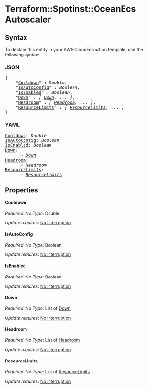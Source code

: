 # Terraform::Spotinst::OceanEcs Autoscaler

## Syntax

To declare this entity in your AWS CloudFormation template, use the following syntax:

### JSON

<pre>
{
    "<a href="#cooldown" title="Cooldown">Cooldown</a>" : <i>Double</i>,
    "<a href="#isautoconfig" title="IsAutoConfig">IsAutoConfig</a>" : <i>Boolean</i>,
    "<a href="#isenabled" title="IsEnabled">IsEnabled</a>" : <i>Boolean</i>,
    "<a href="#down" title="Down">Down</a>" : <i>[ <a href="autoscaler-down.md">Down</a>, ... ]</i>,
    "<a href="#headroom" title="Headroom">Headroom</a>" : <i>[ <a href="autoscaler-headroom.md">Headroom</a>, ... ]</i>,
    "<a href="#resourcelimits" title="ResourceLimits">ResourceLimits</a>" : <i>[ <a href="autoscaler-resourcelimits.md">ResourceLimits</a>, ... ]</i>
}
</pre>

### YAML

<pre>
<a href="#cooldown" title="Cooldown">Cooldown</a>: <i>Double</i>
<a href="#isautoconfig" title="IsAutoConfig">IsAutoConfig</a>: <i>Boolean</i>
<a href="#isenabled" title="IsEnabled">IsEnabled</a>: <i>Boolean</i>
<a href="#down" title="Down">Down</a>: <i>
      - <a href="autoscaler-down.md">Down</a></i>
<a href="#headroom" title="Headroom">Headroom</a>: <i>
      - <a href="autoscaler-headroom.md">Headroom</a></i>
<a href="#resourcelimits" title="ResourceLimits">ResourceLimits</a>: <i>
      - <a href="autoscaler-resourcelimits.md">ResourceLimits</a></i>
</pre>

## Properties

#### Cooldown

_Required_: No
_Type_: Double

_Update requires_: [No interruption](https://docs.aws.amazon.com/AWSCloudFormation/latest/UserGuide/using-cfn-updating-stacks-update-behaviors.html#update-no-interrupt)

#### IsAutoConfig

_Required_: No
_Type_: Boolean

_Update requires_: [No interruption](https://docs.aws.amazon.com/AWSCloudFormation/latest/UserGuide/using-cfn-updating-stacks-update-behaviors.html#update-no-interrupt)

#### IsEnabled

_Required_: No
_Type_: Boolean

_Update requires_: [No interruption](https://docs.aws.amazon.com/AWSCloudFormation/latest/UserGuide/using-cfn-updating-stacks-update-behaviors.html#update-no-interrupt)

#### Down

_Required_: No
_Type_: List of <a href="autoscaler-down.md">Down</a>

_Update requires_: [No interruption](https://docs.aws.amazon.com/AWSCloudFormation/latest/UserGuide/using-cfn-updating-stacks-update-behaviors.html#update-no-interrupt)

#### Headroom

_Required_: No
_Type_: List of <a href="autoscaler-headroom.md">Headroom</a>

_Update requires_: [No interruption](https://docs.aws.amazon.com/AWSCloudFormation/latest/UserGuide/using-cfn-updating-stacks-update-behaviors.html#update-no-interrupt)

#### ResourceLimits

_Required_: No
_Type_: List of <a href="autoscaler-resourcelimits.md">ResourceLimits</a>

_Update requires_: [No interruption](https://docs.aws.amazon.com/AWSCloudFormation/latest/UserGuide/using-cfn-updating-stacks-update-behaviors.html#update-no-interrupt)

